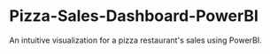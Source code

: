 # Pizza-Sales-Dashboard-PowerBI
An intuitive visualization for a pizza restaurant's sales using PowerBI. 
